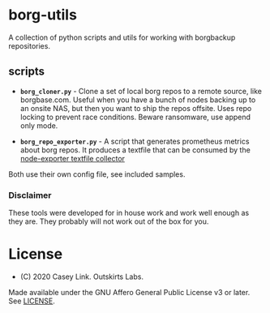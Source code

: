 # borg-utils

A collection of python scripts and utils for working with borgbackup repositories.

## scripts

* **`borg_cloner.py`** - Clone a set of local borg repos to a remote source, like borgbase.com. Useful when you have a bunch of nodes backing up to an onsite NAS, but then you want to ship the repos offsite. Uses repo locking to prevent race conditions. Beware ransomware, use append only mode.


* **`borg_repo_exporter.py`** - A script that generates prometheus metrics about borg repos. It produces a textfile that can be consumed by the [node-exporter textfile collector](https://github.com/prometheus/node_exporter#textfile-collector)

Both use their own config file, see included samples.

### Disclaimer

These tools were developed for in house work and work well enough as they are.
They probably will not work out of the box for you.

# License

* (C) 2020 Casey Link. Outskirts Labs.

Made available under the GNU Affero General Public License v3 or later. See [LICENSE](./LICENSE).
